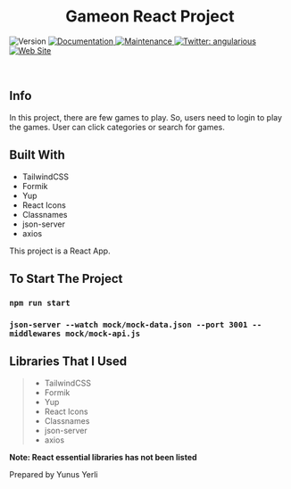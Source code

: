 <h1 align="center">Gameon React Project</h1>
<p>
  <img alt="Version" src="https://img.shields.io/badge/version-1.0.0-blue.svg?cacheSeconds=2592000" />
  <a href="https://github.com/yunusyerli1/gameon/blob/master/gameon/README.md" target="_blank">
    <img alt="Documentation" src="https://img.shields.io/badge/documentation-yes-brightgreen.svg" />
  </a>
  <a href="https://github.com/yunusyerli1/gameon/blob/master/gameon" target="_blank">
    <img alt="Maintenance" src="https://img.shields.io/badge/Maintained%3F-yes-green.svg" />
  </a>
  <a href="https://twitter.com/angularious" target="_blank">
    <img alt="Twitter: angularious" src="https://img.shields.io/twitter/url?style=social&url=https%3A%2F%2Ftwitter.com%2Fangularious" />
  </a>
  <a href="https://github.com/yunusyerli1/gameon" target="_blank">
    <img alt="Web Site" src="https://res.cloudinary.com/yerli/image/upload/v1680526424/Project/games_syb9ll.png" />
  </a>
</p>


<br>

## Info
In this project, there are few games to play. So, users need to login to play the games. User can click categories or search for games.

## Built With

- TailwindCSS
- Formik
- Yup
- React Icons
- Classnames
- json-server
- axios

This project is a React App.

## To Start The Project

### `npm run start`
### `json-server --watch mock/mock-data.json --port 3001 --middlewares mock/mock-api.js`

## Libraries That I Used

> - TailwindCSS
> - Formik
> - Yup
> - React Icons
> - Classnames
> - json-server
> - axios



**Note: React essential libraries has not been listed**

Prepared by Yunus Yerli
